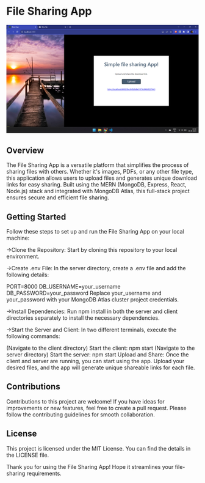 # File Sharing App
![Preview](./client/public/file-sharing-app-preview.png)

## Overview
The File Sharing App is a versatile platform that simplifies the process of sharing files with others. Whether it's images, PDFs, or any other file type, this application allows users to upload files and generates unique download links for easy sharing. Built using the MERN (MongoDB, Express, React, Node.js) stack and integrated with MongoDB Atlas, this full-stack project ensures secure and efficient file sharing.

## Getting Started
Follow these steps to set up and run the File Sharing App on your local machine:

->Clone the Repository: Start by cloning this repository to your local environment.

->Create .env File: In the server directory, create a .env file and add the following details:

PORT=8000
DB_USERNAME=your_username
DB_PASSWORD=your_password
Replace your_username and your_password with your MongoDB Atlas cluster project credentials.

->Install Dependencies: Run npm install in both the server and client directories separately to install the necessary dependencies.

->Start the Server and Client: In two different terminals, execute the following commands:

(Navigate to the client directory) Start the client: npm start
(Navigate to the server directory) Start the server: npm start
Upload and Share: Once the client and server are running, you can start using the app. Upload your desired files, and the app will generate unique shareable links for each file.

## Contributions
Contributions to this project are welcome! If you have ideas for improvements or new features, feel free to create a pull request. Please follow the contributing guidelines for smooth collaboration.

## License
This project is licensed under the MIT License. You can find the details in the LICENSE file.



Thank you for using the File Sharing App! Hope it streamlines your file-sharing requirements.